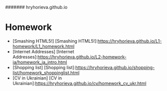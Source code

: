 ####### hryhorieva.github.io

# Homework

* [Smashing HTML5!]
[Smashing HTML5!]:https://hryhorieva.github.io/L1-homework/L1_homework.html
* [Internet Addresses]
[Internet Addresses]:https://hryhorieva.github.io/L2-homework-ia/homework_ia_intro.html
* [Shopping list]
[Shopping list]:https://hryhorieva.github.io/shopping-list/homework_shoppinglist.html
* [CV in Ukrainian]
[CV in Ukrainian]:https://hryhorieva.github.io/cv/homework_cv_ukr.html
